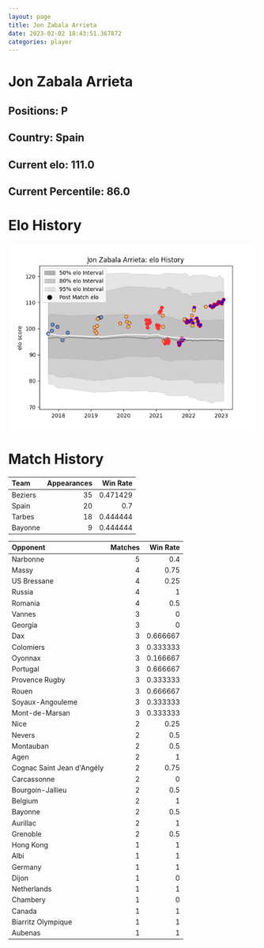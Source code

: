 ```yaml
---  
layout: page  
title: Jon Zabala Arrieta  
date: 2023-02-02 18:43:51.367872  
categories: player  
---
```

# Jon Zabala Arrieta

## Positions: P

## Country: Spain

## Current elo: 111.0

## Current Percentile: 86.0

# Elo History


![elo history](history_JonZabalaArrieta.png)
# Match History


| Team    |   Appearances |   Win Rate |
|:--------|--------------:|-----------:|
| Beziers |            35 |   0.471429 |
| Spain   |            20 |   0.7      |
| Tarbes  |            18 |   0.444444 |
| Bayonne |             9 |   0.444444 |

| Opponent                   |   Matches |   Win Rate |
|:---------------------------|----------:|-----------:|
| Narbonne                   |         5 |   0.4      |
| Massy                      |         4 |   0.75     |
| US Bressane                |         4 |   0.25     |
| Russia                     |         4 |   1        |
| Romania                    |         4 |   0.5      |
| Vannes                     |         3 |   0        |
| Georgia                    |         3 |   0        |
| Dax                        |         3 |   0.666667 |
| Colomiers                  |         3 |   0.333333 |
| Oyonnax                    |         3 |   0.166667 |
| Portugal                   |         3 |   0.666667 |
| Provence Rugby             |         3 |   0.333333 |
| Rouen                      |         3 |   0.666667 |
| Soyaux-Angouleme           |         3 |   0.333333 |
| Mont-de-Marsan             |         3 |   0.333333 |
| Nice                       |         2 |   0.25     |
| Nevers                     |         2 |   0.5      |
| Montauban                  |         2 |   0.5      |
| Agen                       |         2 |   1        |
| Cognac Saint Jean d'Angély |         2 |   0.75     |
| Carcassonne                |         2 |   0        |
| Bourgoin-Jallieu           |         2 |   0.5      |
| Belgium                    |         2 |   1        |
| Bayonne                    |         2 |   0.5      |
| Aurillac                   |         2 |   1        |
| Grenoble                   |         2 |   0.5      |
| Hong Kong                  |         1 |   1        |
| Albi                       |         1 |   1        |
| Germany                    |         1 |   1        |
| Dijon                      |         1 |   0        |
| Netherlands                |         1 |   1        |
| Chambery                   |         1 |   0        |
| Canada                     |         1 |   1        |
| Biarritz Olympique         |         1 |   1        |
| Aubenas                    |         1 |   1        |